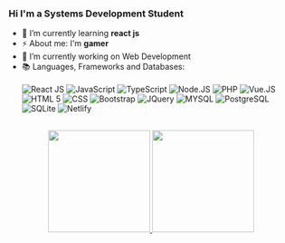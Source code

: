 ### Hi I'm a Systems Development Student

- 🌱 I’m currently learning **react js**
- ⚡ About me: I'm **gamer**
- 🔭 I’m currently working on Web Development
- 📚 Languages, Frameworks and Databases:<br><br>
  ![React JS](https://img.shields.io/badge/React-20232A?style=for-the-badge&logo=react&logoColor=61DAFB)
  ![JavaScript](https://img.shields.io/badge/JavaScript-F7DF1E?style=for-the-badge&logo=javascript&logoColor=black)
  ![TypeScript](https://img.shields.io/badge/typescript-%23007ACC.svg?style=for-the-badge&logo=typescript&logoColor=white)
  ![Node.JS](https://img.shields.io/badge/Node.js-43853D?style=for-the-badge&logo=node.js&logoColor=white)
  ![PHP](https://img.shields.io/badge/PHP-777BB4?style=for-the-badge&logo=php&logoColor=white)
  ![Vue.JS](https://img.shields.io/badge/Vue.js-35495E?style=for-the-badge&logo=vue.js&logoColor=4FC08D)
  ![HTML 5](https://img.shields.io/badge/HTML5-E34F26?style=for-the-badge&logo=html5&logoColor=white)
  ![CSS](https://img.shields.io/badge/CSS-239120?&style=for-the-badge&logo=css3&logoColor=white)
  ![Bootstrap](https://img.shields.io/badge/Bootstrap-563D7C?style=for-the-badge&logo=bootstrap&logoColor=white)
  ![JQuery](https://img.shields.io/badge/jQuery-0769AD?style=for-the-badge&logo=jquery&logoColor=white)
  ![MYSQL](https://img.shields.io/badge/MySQL-00000F?style=for-the-badge&logo=mysql&logoColor=white)
  ![PostgreSQL](https://img.shields.io/badge/PostgreSQL-316192?style=for-the-badge&logo=postgresql&logoColor=white)
  ![SQLite](https://img.shields.io/badge/SQLite-07405E?style=for-the-badge&logo=sqlite&logoColor=white)
  ![Netlify](https://img.shields.io/badge/Netlify-00C7B7?style=for-the-badge&logo=netlify&logoColor=white)

 
##

<div align="center">
  <a href="https://github.com/LeonRWorker">
  <img height="180em" src="https://github-readme-stats.vercel.app/api?username=LeonRWorker&show_icons=true&theme=material-palenight&include_all_commits=true&count_private=true"/>
  <img height="180em" src="https://github-readme-stats.vercel.app/api/top-langs/?username=LeonRWorker&layout=compact&langs_count=7&theme=material-palenight"/>
</div>
